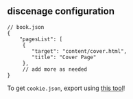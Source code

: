 ## discenage configuration

```json5
// book.json
{
	"pagesList": [
	 {
		"target": "content/cover.html",
		"title": "Cover Page"
	 },
	 // add more as needed
}
```

To get `cookie.json`, export using [this tool](https://chromewebstore.google.com/detail/copy-cookies/jcbpglbplpblnagieibnemmkiamekcdg)!
